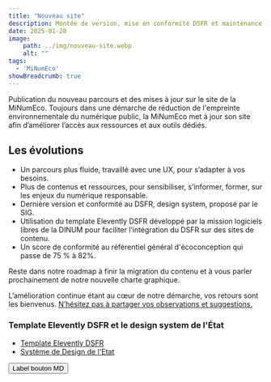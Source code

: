 ```yaml
---
title: "Nouveau site"
description: Montée de version, mise en conformité DSFR et maintenance du site, du 19 décembre 2024 au 20 janvier 2025.
date: 2025-01-28
image:
    path: ../img/nouveau-site.webp
    alt: ""
tags:
  - 'MiNumEco'
showBreadcrumb: true
---
```


<!-- chapô-->
Publication du nouveau parcours et des mises à jour sur le site de la MiNumEco. 
Toujours dans une démarche de réduction de l'empreinte environnementale du numérique public, la MiNumEco met à jour son site afin d’améliorer l’accès aux ressources et aux outils dédiés.

<!-- texte-->

## Les évolutions

* Un parcours plus fluide, travaillé avec une UX, pour s’adapter à vos besoins.
* Plus de contenus et ressources, pour sensibiliser, s’informer, former, sur les enjeux du numérique responsable.
* Dernière version et conformité au DSFR, design system, proposé par le SIG.
* Utilisation du template Elevently DSFR développé par la mission logiciels libres de la DINUM pour faciliter l’intégration du DSFR sur des sites de contenu.
* Un score de conformité au référentiel général d'écoconception qui passe de 75 % à 82%.

Reste dans notre roadmap à finir la migration du contenu et à vous parler prochainement de notre nouvelle charte graphique. 

L’amélioration continue étant au cœur de notre démarche, vos retours sont les bienvenus. [N’hésitez pas à partager vos observations et suggestions.](/contact)

<div class="fr-callout fr-icon-palette-fill">
    <h3 class="fr-callout__title">Template Elevently DSFR et le design system de l'État</h3>
		<ul class="fr-callout__text">
		<li><a href="https://github.com/codegouvfr/eleventy-dsfr">Template Elevently DSFR</a></li>
		<li><a href="https://www.systeme-de-design.gouv.fr">Système de Design de l'Etat</a></li>
		</ul>
    <button class="fr-btn">
        Label bouton MD
    </button>
</div>
